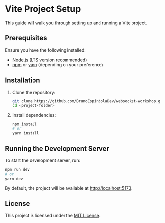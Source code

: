# Vite Project Setup

This guide will walk you through setting up and running a Vite project.

## Prerequisites

Ensure you have the following installed:
- [Node.js](https://nodejs.org/) (LTS version recommended)
- [npm](https://www.npmjs.com/) or [yarn](https://yarnpkg.com/) (depending on your preference)

## Installation

1. Clone the repository:
   ```bash
   git clone https://github.com/BrunoEspindolaDev/websocket-workshop.git
   cd <project-folder>
   ```

2. Install dependencies:
   ```bash
   npm install
   # or
   yarn install
   ```

## Running the Development Server

To start the development server, run:
```bash
npm run dev
# or
yarn dev
```

By default, the project will be available at [http://localhost:5173](http://localhost:5173).

## License

This project is licensed under the [MIT License](LICENSE).

